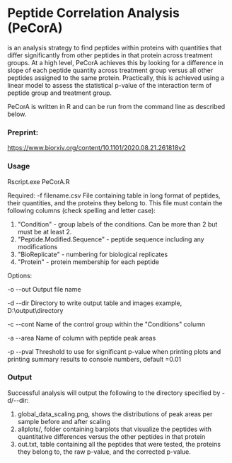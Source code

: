 # Peptide Correlation Analysis (PeCorA)
is an analysis strategy to find peptides within proteins with quantities that differ significantly from other peptides in that protein across treatment groups. At a high level, PeCorA achieves this by looking for a difference in slope of each peptide quantity across treatment group versus all other peptides assigned to the same protein. Practically, this is achieved using a linear model to assess the statistical p-value of the interaction term of peptide group and treatment group. 

PeCorA is written in R and can be run from the command line as described below. 

### Preprint:
https://www.biorxiv.org/content/10.1101/2020.08.21.261818v2

### Usage 
Rscript.exe PeCorA.R 

Required:
-f filename.csv 
File containing table in long format of peptides, their quantities, and the proteins they belong to. This file must contain the following columns (check spelling and letter case):
1. "Condition" - group labels of the conditions. Can be more than 2 but must be at least 2. 
2. "Peptide.Modified.Sequence" - peptide sequence including any modifications
3. "BioReplicate" - numbering for biological replicates
4. "Protein" - protein membership for each peptide

Options:

-o --out
Output file name

-d --dir
Directory to write output table and images
example, D:\output\directory

-c --cont
Name of the control group within the "Conditions" column

-a --area 
Name of column with peptide peak areas

-p --pval
Threshold to use for significant p-value when printing plots and printing summary results to console numbers, default =0.01


### Output
Successful analysis will output the following to the directory specified by -d/--dir:
1. global_data_scaling.png, shows the distributions of peak areas per sample before and after scaling
2. allplots/, folder containing barplots that visualize the peptides with quantitative differences versus the other peptides in that protein
3. out.txt, table containing all the peptides that were tested, the proteins they belong to, the raw p-value, and the corrected p-value. 
